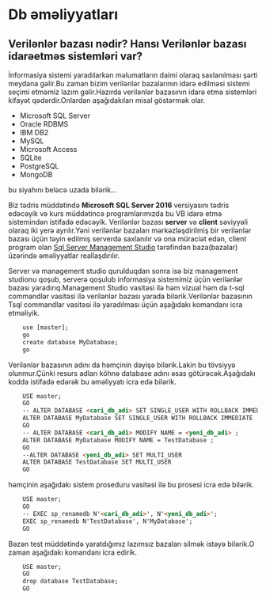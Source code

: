 # Db əməliyyatları

## Verilənlər bazası nədir? Hansı Verilənlər bazası idarəetməs sistemləri var?

İnformasiya sistemi yaradılarkən məlumatların daimi olaraq saxlanılması şərti meydana gəlir.Bu zaman bizim verilənlər bazalarının idarə edilməsi sistemi seçimi etməmiz lazım gəlir.Hazırda verilənlər bazasının idarə etmə sistemləri kifayət qədərdir.Onlardan aşağıdakıları misal göstərmək olar.

- Microsoft SQL Server
- Oracle RDBMS
- IBM DB2
- MySQL
- Microsoft Access
- SQLite
- PostgreSQL
- MongoDB

bu siyahını beləcə uzada bilərik...

Biz tədris müddətində **Microsoft SQL Server 2016** versiyasını tədris edəcəyik və kurs müddətincə programlarımızda bu VB idarə etmə sistemindən istifadə edəcəyik.
Verilənlər bazası **server** və **client** səviyyəli olaraq iki yerə ayrılır.Yəni verilənlər bazaları mərkəzləşdirilmiş bir verilənlər bazası üçün təyin edilmiş serverdə saxlanılır və ona müraciət edən, client program olan [Sql Server Management Studio](https://docs.microsoft.com/en-us/sql/ssms/download-sql-server-management-studio-ssms?view=sql-server-2017) tərəfindən baza(bazalar) üzərində əməliyyatlar reallaşdırılır.

Server və management studio qurulduqdan sonra isə biz management studionu qoşub, serverə qoşulub informasiya sistemimiz üçün verilənlər bazası yaradırıq.Management Studio vasitəsi ilə həm vizual həm də t-sql commandlar vasitəsi ilə verilənlər bazası yarada bilərik.Verilənlər bazasının Tsql commandlar vasitəsi ilə yaradılması üçün aşağıdakı komandanı icra etməliyik.

```html
    use [master];
    go
    create database MyDatabase;
    go
```

Verilənlər bazasının adını da həmçinin dəyişə bilərik.Lakin bu tövsiyyə olunmur.Çünki resurs adları köhnə database adını əsas götürəcək.Aşağıdakı kodda istifadə edərək bu əməliyyatı icra edə bilərik.


```html
    USE master;  
    GO  
    -- ALTER DATABASE <cari_db_adi> SET SINGLE_USER WITH ROLLBACK IMMEDIATE
    ALTER DATABASE MyDatabase SET SINGLE_USER WITH ROLLBACK IMMEDIATE
    GO
    -- ALTER DATABASE <cari_db_adi> MODIFY NAME = <yeni_db_adi> ;
    ALTER DATABASE MyDatabase MODIFY NAME = TestDatabase ;
    GO  
    --ALTER DATABASE <yeni_db_adi> SET MULTI_USER
    ALTER DATABASE TestDatabase SET MULTI_USER
    GO
```

həmçinin aşağıdakı sistem proseduru vasitəsi ilə bu prosesi icra edə bilərik.


```html
    USE master;  
    GO  
    -- EXEC sp_renamedb N'<cari_db_adi>', N'<yeni_db_adi>';  
	EXEC sp_renamedb N'TestDatabase', N'MyDatabase';  
	GO
```


Bəzən test müddətində yaratdığımız lazımsız bazaları silmək istəyə bilərik.O zaman aşağıdakı komandanı icra edirik.


```html
    USE master;  
    GO  
	drop database TestDatabase;	
    GO  
```

